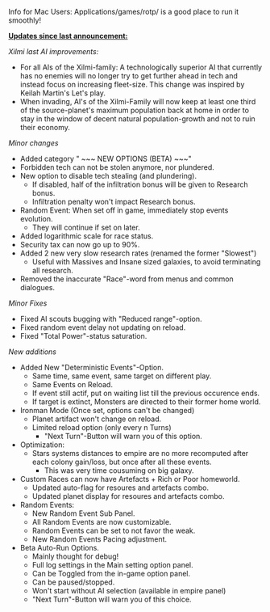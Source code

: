 Info for Mac Users: Applications/games/rotp/ is a good place to run it smoothly!

<b><ins>Updates since last announcement:</ins></b>

<em>Xilmi last AI improvements:</em>
- For all AIs of the Xilmi-family: A technologically superior AI that currently has no enemies will no longer try to get further ahead in tech and instead focus on increasing fleet-size. This change was inspired by Keilah Martin's Let's play.
- When invading, AI's of the Xilmi-Family will now keep at least one third of the source-planet's maximum population back at home in order to stay in the window of decent natural population-growth and not to ruin their economy.

<em>Minor changes</em>
- Added category " ~~~ NEW OPTIONS (BETA) ~~~"
- Forbidden tech can not be stolen anymore, nor plundered.
- New option to disable tech stealing (and plundering).
  - If disabled, half of the infiltration bonus will be given to Research bonus.
  - Infiltration penalty won't impact Research bonus.
- Random Event: When set off in game, immediately stop events evolution.
  - They will continue if set on later.
- Added logarithmic scale for race status.
- Security tax can now go up to 90%.
- Added 2 new very slow research rates (renamed the former "Slowest")
  - Useful with Massives and Insane sized galaxies, to avoid terminating all research.
- Removed the inaccurate "Race"-word from menus and common dialogues.

<em>Minor Fixes</em>
- Fixed AI scouts bugging with "Reduced range"-option.
- Fixed random event delay not updating on reload.
- Fixed "Total Power"-status saturation.

<em>New additions</em>
- Added New "Deterministic Events"-Option.
  - Same time, same event, same target on different play.
  - Same Events on Reload.
  - If event still actif, put on waiting list till the previous occurence ends.
  - If target is extinct, Monsters are directed to their former home world.
- Ironman Mode (Once set, options can't be changed)
  - Planet artifact won't change on reload.
  - Limited reload option (only every n Turns)
    - "Next Turn"-Button will warn you of this option.
- Optimization:
  - Stars systems distances to empire are no more recomputed after each colony gain/loss, but once after all these events.
    - This was very time cousuming on big galaxy.
- Custom Races can now have Artefacts + Rich or Poor homeworld.
  - Updated auto-flag for resoures and artefacts combo.
  - Updated planet display for resoures and artefacts combo.
- Random Events:
  - New Random Event Sub Panel.
  - All Random Events are now customizable.
  - Random Events can be set to not favor the weak.
  - New Random Events Pacing adjustment.
- Beta Auto-Run Options.
  - Mainly thought for debug!
  - Full log settings in the Main setting option panel.
  - Can be Toggled from the in-game option panel.
  - Can be paused/stopped.
  - Won't start without AI selection (available in empire panel)
  - "Next Turn"-Button will warn you of this choice.
  

